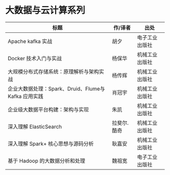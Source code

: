# 大数据与云计算系列

| 标题                                                 | 作/译者     | 出处           |
| ---------------------------------------------------- | ----------- | -------------- |
| Apache kafka 实战                                    | 胡夕        | 电子工业出版社 |
| Docker 技术入门与实战                                | 杨保华      | 机械工业出版社 |
| 大规模分布式存储系统：原理解析与架构实战             | 杨传辉      | 机械工业出版社 |
| 企业大数据处理：Spark、Druid、Flume与 Kafka 应用实践 | 肖冠宇      | 机械工业出版社 |
| 企业级大数据平台构建：架构与实现                     | 朱凯        | 机械工业出版社 |
| 深入理解 ElasticSearch                               | 拉斐尔.酷奇 | 机械工业出版社 |
| 深入理解 Spark+ 核心思想与源码分析                   | 耿嘉安      | 机械工业出版社 |
| 基于 Hadoop 的大数据分析和处理                       | 魏祖宽      | 电子工业出版社 |